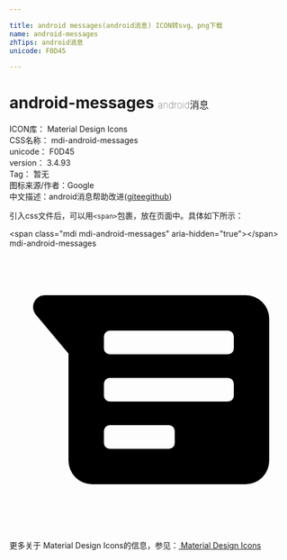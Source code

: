 ```yaml
---

title: android messages(android消息) ICON转svg、png下载
name: android-messages
zhTips: android消息
unicode: F0D45

---
```


# android-messages  <small style="font-size: 60%;font-weight: 100">android消息</small>


<div class="detail-page">
<p>
<span>
ICON库：
<span class="badge-secondary badge">Material Design Icons</span> 
</span>
<br/>
<span>
CSS名称：
<span class="badge-secondary badge">mdi-android-messages</span> 
</span>
<br/>
<span>
unicode：
<span class="badge-secondary badge">F0D45</span> 
</span>
<br/>
<span>
version：
<span class="badge-secondary badge">3.4.93</span> 
</span>
<br/>
<span>Tag：
<span class="badge-light badge">暂无</span>
</span>
<br/>
<span>图标来源/作者：<span class="badge-light badge">Google</span></span> 
<br/>
<span class="zh-detail">中文描述：<span class="badge-primary badge">android消息</span><span class="help-link"><span>帮助改进</span>(<a href="https://gitee.com/liuwave/icon-helper/edit/master/json/material/android-messages.json" target="_blank" rel="noopener noreferrer">gitee</a><a href="https://github.com/liuwave/icon-helper/edit/master/json/material/android-messages.json" target="_blank" rel="noopener noreferrer">github</a></span>)</span><br/>
</p>
</div>
<div class="alert alert-dark">
  <i class="mdi mdi-android-messages mdi-48px"></i>
  <i class="mdi mdi-android-messages mdi-36px"></i>
  <i class="mdi mdi-android-messages mdi-24px"></i>
  <i class="mdi mdi-android-messages mdi-18px"></i>
</div>
<div>
  <p>引入css文件后，可以用<code>&lt;span&gt;</code>包裹，放在页面中。具体如下所示：    
  </p>
  <div class="alert alert-primary" style="font-size: 14px">
    &lt;span class="mdi mdi-android-messages" aria-hidden="true"&gt;&lt;/span&gt;
    <copy-btn content='<span class="mdi mdi-android-messages" aria-hidden="true"></span>'></copy-btn>
  </div>
  <div class="alert alert-secondary">
    <i class="mdi mdi-android-messages"
    style="font-size: 24px"
    aria-hidden="true"></i> mdi-android-messages
    <copy-btn content="mdi-android-messages" btn-title="复制图标名称"></copy-btn>
  </div>
</div>
<div id="svg" class="svg-wrap">
<svg xmlns="http://www.w3.org/2000/svg" viewBox="0 0 24 24"><path d="M20,20H7A2,2 0 0,1 5,18V8.94L2.23,5.64C2.09,5.47 2,5.24 2,5A1,1 0 0,1 3,4H20A2,2 0 0,1 22,6V18A2,2 0 0,1 20,20M8.5,7A0.5,0.5 0 0,0 8,7.5V8.5A0.5,0.5 0 0,0 8.5,9H18.5A0.5,0.5 0 0,0 19,8.5V7.5A0.5,0.5 0 0,0 18.5,7H8.5M8.5,11A0.5,0.5 0 0,0 8,11.5V12.5A0.5,0.5 0 0,0 8.5,13H18.5A0.5,0.5 0 0,0 19,12.5V11.5A0.5,0.5 0 0,0 18.5,11H8.5M8.5,15A0.5,0.5 0 0,0 8,15.5V16.5A0.5,0.5 0 0,0 8.5,17H13.5A0.5,0.5 0 0,0 14,16.5V15.5A0.5,0.5 0 0,0 13.5,15H8.5Z" /></svg>
</div>
<detail full-name='mdi-android-messages'></detail>
    
<div><p>更多关于 Material Design Icons的信息，参见：<a target="_blank" href="https://iconhelper.cn/material.html"> Material Design Icons</a>
</p></div>

